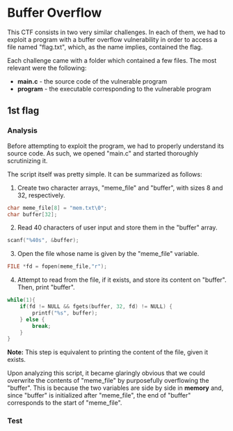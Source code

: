 # Buffer Overflow

This CTF consists in two very similar challenges. In each of them, we had to exploit a program with a buffer overflow vulnerability in order to access a file named "flag.txt", which, as the name implies, contained the flag.

Each challenge came with a folder which contained a few files. The most relevant were the following:

* **main.c** - the source code of the vulnerable program
* **program** - the executable corresponding to the vulnerable program

## 1st flag

### Analysis

Before attempting to exploit the program, we had to properly understand its source code. As such, we opened "main.c" and started thoroughly scrutinizing it.

The script itself was pretty simple. It can be summarized as follows:

1. Create two character arrays, "meme_file" and "buffer", with sizes 8 and 32, respectively.

```c
char meme_file[8] = "mem.txt\0";
char buffer[32];
```

2. Read 40 characters of user input and store them in the "buffer" array.

```c
scanf("%40s", &buffer);
```

3. Open the file whose name is given by the "meme_file" variable.

```c
FILE *fd = fopen(meme_file,"r");
```

4. Attempt to read from the file, if it exists, and store its content on "buffer". Then, print "buffer".

```c
while(1){
    if(fd != NULL && fgets(buffer, 32, fd) != NULL) {
        printf("%s", buffer);
    } else {
        break;
    }
}
```

**Note:** This step is equivalent to printing the content of the file, given it exists.

Upon analyzing this script, it became glaringly obvious that we could overwrite the contents of "meme_file" by purposefully overflowing the "buffer". This is because the two variables are side by side in **memory** and, since "buffer" is initialized after "meme_file", the end of "buffer" corresponds to the start of "meme_file".

### Test

